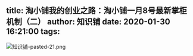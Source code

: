 title: 淘小铺我的创业之路：淘小铺一月8号最新掌柜机制（二）
author: 知识铺
date: 2020-01-30 16:21:00
tags:
---

![知识铺-pasted-21.png](https:\/\/blog.zshipu.com/txp/images/pasted-21.png)
